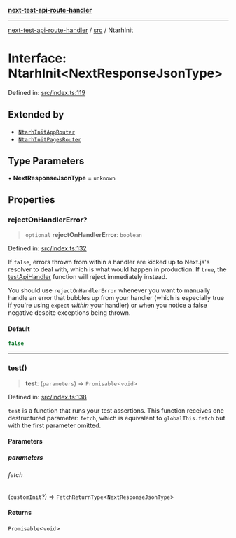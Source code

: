 [**next-test-api-route-handler**](../../README.md)

***

[next-test-api-route-handler](../../README.md) / [src](../README.md) / NtarhInit

# Interface: NtarhInit\<NextResponseJsonType\>

Defined in: [src/index.ts:119](https://github.com/Xunnamius/next-test-api-route-handler/blob/85e69e8c9f0f5d099e62128bf945b508df618dd6/src/index.ts#L119)

## Extended by

- [`NtarhInitAppRouter`](NtarhInitAppRouter.md)
- [`NtarhInitPagesRouter`](NtarhInitPagesRouter.md)

## Type Parameters

• **NextResponseJsonType** = `unknown`

## Properties

### rejectOnHandlerError?

> `optional` **rejectOnHandlerError**: `boolean`

Defined in: [src/index.ts:132](https://github.com/Xunnamius/next-test-api-route-handler/blob/85e69e8c9f0f5d099e62128bf945b508df618dd6/src/index.ts#L132)

If `false`, errors thrown from within a handler are kicked up to Next.js's
resolver to deal with, which is what would happen in production. If `true`,
the [testApiHandler](../functions/testApiHandler.md) function will reject immediately instead.

You should use `rejectOnHandlerError` whenever you want to manually handle
an error that bubbles up from your handler (which is especially true if
you're using `expect` _within_ your handler) or when you notice a false
negative despite exceptions being thrown.

#### Default

```ts
false
```

***

### test()

> **test**: (`parameters`) => `Promisable`\<`void`\>

Defined in: [src/index.ts:138](https://github.com/Xunnamius/next-test-api-route-handler/blob/85e69e8c9f0f5d099e62128bf945b508df618dd6/src/index.ts#L138)

`test` is a function that runs your test assertions. This function receives
one destructured parameter: `fetch`, which is equivalent to
`globalThis.fetch` but with the first parameter omitted.

#### Parameters

##### parameters

###### fetch

(`customInit`?) => `FetchReturnType`\<`NextResponseJsonType`\>

#### Returns

`Promisable`\<`void`\>
